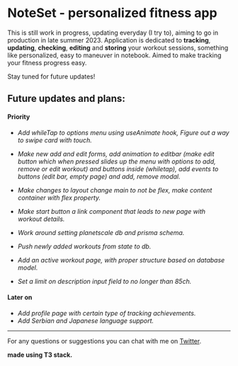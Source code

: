 # NoteSet - personalized fitness app

This is still work in progress, updating everyday (I try to), aiming to go in production in late summer 2023. Application is dedicated to **tracking**,
**updating**, **checking**, **editing** and **storing** your workout sessions, something like personalized, easy to maneuver in notebook. Aimed to make
tracking your fitness progress easy.

Stay tuned for future updates!

## Future updates and plans:

#### Priority

- _Add whileTap to options menu using useAnimate hook, Figure out a way to swipe card with touch._
- _Make new add and edit forms, add animation to editbar (make edit button which when pressed slides up the menu with options to add, remove or edit workout) and buttons inside (whiletap), add events to buttons (edit bar, empty page) and add, remove modal._
- _Make changes to layout change main to not be flex, make content container with flex property._

- _Make start button a link component that leads to new page with workout details._
- _Work around setting planetscale db and prisma schema._
- _Push newly added workouts from state to db._
- _Add an active workout page, with proper structure based on database model._
- _Set a limit on description input field to no longer than 85ch._

#### Later on

- _Add profile page with certain type of tracking achievements._
- _Add Serbian and Japanese language support._

---

For any questions or suggestions you can chat with me on
[Twitter](https://twitter.com/Srkuleo).

**made using T3 stack.**
